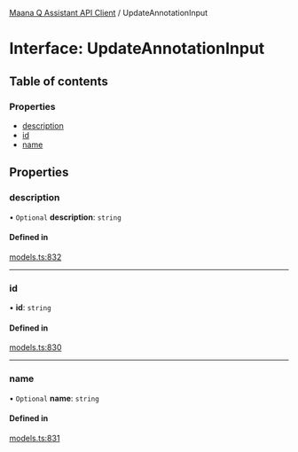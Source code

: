 [Maana Q Assistant API Client](../README.md) / UpdateAnnotationInput

# Interface: UpdateAnnotationInput

## Table of contents

### Properties

- [description](UpdateAnnotationInput.md#description)
- [id](UpdateAnnotationInput.md#id)
- [name](UpdateAnnotationInput.md#name)

## Properties

### description

• `Optional` **description**: `string`

#### Defined in

[models.ts:832](https://github.com/maana-io/q-assistant-client/blob/develop/src/models.ts#L832)

___

### id

• **id**: `string`

#### Defined in

[models.ts:830](https://github.com/maana-io/q-assistant-client/blob/develop/src/models.ts#L830)

___

### name

• `Optional` **name**: `string`

#### Defined in

[models.ts:831](https://github.com/maana-io/q-assistant-client/blob/develop/src/models.ts#L831)
